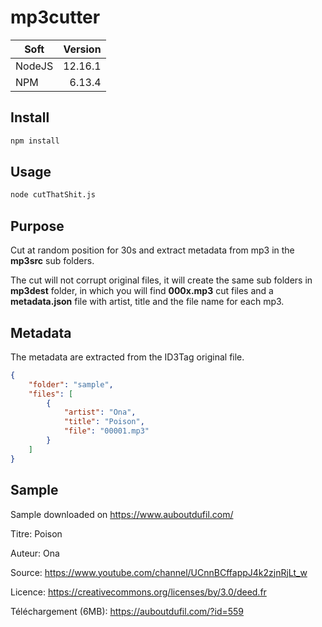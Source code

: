 # mp3cutter

|Soft   | Version |
|-------|--------:|
|NodeJS | 12.16.1 |
|NPM    | 6.13.4  |

## Install

```bash
npm install
```

## Usage

```bash
node cutThatShit.js
```

## Purpose
Cut at random position for 30s and extract metadata from mp3 in the **mp3src** sub folders.

The cut will not corrupt original files, it will create the same sub folders in **mp3dest** folder, in which you will find **000x.mp3** cut files and a **metadata.json** file with artist, title and the file name for each mp3.
 
## Metadata
The metadata are extracted from the ID3Tag original file.

```json
{
    "folder": "sample",
    "files": [
        {
            "artist": "Ona",
            "title": "Poison",
            "file": "00001.mp3"
        }
    ]
}
```

## Sample
Sample downloaded on https://www.auboutdufil.com/

Titre:  Poison

Auteur: Ona

Source: https://www.youtube.com/channel/UCnnBCffappJ4k2zjnRjLt_w

Licence: https://creativecommons.org/licenses/by/3.0/deed.fr

Téléchargement (6MB): https://auboutdufil.com/?id=559
